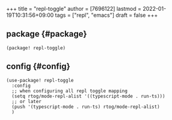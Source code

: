 +++
title = "repl-toggle"
author = [7696122]
lastmod = 2022-01-19T10:31:56+09:00
tags = ["repl", "emacs"]
draft = false
+++

## package {#package}

```elisp
(package! repl-toggle)
```


## config {#config}

```elisp
(use-package! repl-toggle
  :config
  ;; when configuring all repl toggle mapping
  (setq rtog/mode-repl-alist '((typescript-mode . run-ts)))
  ;; or later
  (push '(typescript-mode . run-ts) rtog/mode-repl-alist)
  )
```
